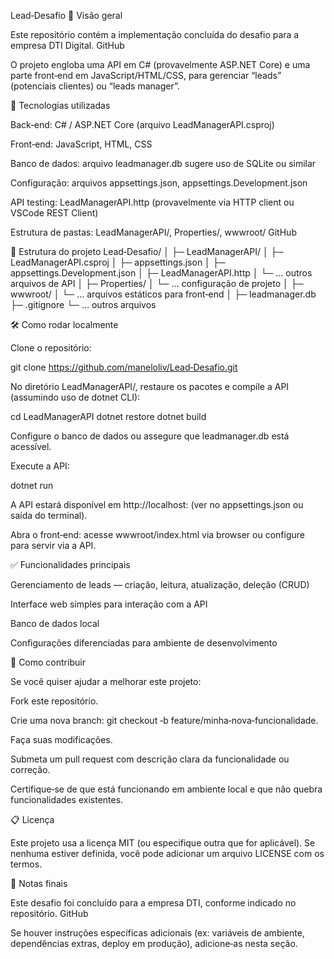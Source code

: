 Lead‑Desafio
🧾 Visão geral

Este repositório contém a implementação concluída do desafio para a empresa DTI Digital. 
GitHub

O projeto engloba uma API em C# (provavelmente ASP.NET Core) e uma parte front‑end em JavaScript/HTML/CSS, para gerenciar “leads” (potenciais clientes) ou “leads manager”.

🚀 Tecnologias utilizadas

Back‑end: C# / ASP.NET Core (arquivo LeadManagerAPI.csproj)

Front‑end: JavaScript, HTML, CSS

Banco de dados: arquivo leadmanager.db sugere uso de SQLite ou similar

Configuração: arquivos appsettings.json, appsettings.Development.json

API testing: LeadManagerAPI.http (provavelmente via HTTP client ou VSCode REST Client)

Estrutura de pastas: LeadManagerAPI/, Properties/, wwwroot/ 
GitHub

📁 Estrutura do projeto
Lead‑Desafio/
│
├─ LeadManagerAPI/
│   ├─ LeadManagerAPI.csproj
│   ├─ appsettings.json
│   ├─ appsettings.Development.json
│   ├─ LeadManagerAPI.http
│   └─ … outros arquivos de API
│
├─ Properties/
│   └─ … configuração de projeto
│
├─ wwwroot/
│   └─ … arquivos estáticos para front‑end
│
├─ leadmanager.db
├─ .gitignore
└─ … outros arquivos

🛠 Como rodar localmente

Clone o repositório:

git clone https://github.com/maneloliv/Lead‑Desafio.git


No diretório LeadManagerAPI/, restaure os pacotes e compile a API (assumindo uso de dotnet CLI):

cd LeadManagerAPI
dotnet restore
dotnet build


Configure o banco de dados ou assegure que leadmanager.db está acessível.

Execute a API:

dotnet run


A API estará disponível em http://localhost:<porta> (ver no appsettings.json ou saída do terminal).

Abra o front‑end: acesse wwwroot/index.html via browser ou configure para servir via a API.

✅ Funcionalidades principais

Gerenciamento de leads — criação, leitura, atualização, deleção (CRUD)

Interface web simples para interação com a API

Banco de dados local

Configurações diferenciadas para ambiente de desenvolvimento

🤝 Como contribuir

Se você quiser ajudar a melhorar este projeto:

Fork este repositório.

Crie uma nova branch: git checkout ‑b feature/minha‑nova‑funcionalidade.

Faça suas modificações.

Submeta um pull request com descrição clara da funcionalidade ou correção.

Certifique‑se de que está funcionando em ambiente local e que não quebra funcionalidades existentes.

📋 Licença

Este projeto usa a licença MIT (ou especifique outra que for aplicável). Se nenhuma estiver definida, você pode adicionar um arquivo LICENSE com os termos.

📝 Notas finais

Este desafio foi concluído para a empresa DTI, conforme indicado no repositório. 
GitHub

Se houver instruções específicas adicionais (ex: variáveis de ambiente, dependências extras, deploy em produção), adicione‑as nesta seção.
